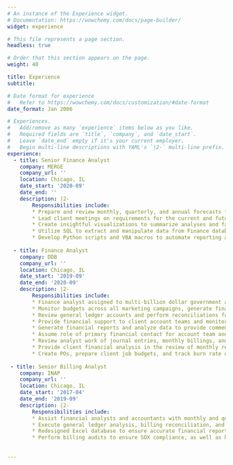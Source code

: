 ```yaml
---
# An instance of the Experience widget.
# Documentation: https://wowchemy.com/docs/page-builder/
widget: experience

# This file represents a page section.
headless: true

# Order that this section appears on the page.
weight: 40

title: Experience
subtitle:

# Date format for experience
#   Refer to https://wowchemy.com/docs/customization/#date-format
date_format: Jan 2006

# Experiences.
#   Add/remove as many `experience` items below as you like.
#   Required fields are `title`, `company`, and `date_start`.
#   Leave `date_end` empty if it's your current employer.
#   Begin multi-line descriptions with YAML's `|2-` multi-line prefix.
experience:
  - title: Senior Finance Analyst
    company: MERGE
    company_url: ''
    location: Chicago, IL
    date_start: '2020-09'
    date_end: ''
    description: |2-
        Responsibilities include:
        * Prepare and review monthly, quarterly, and annual forecasts for all client accounts.
        * Lead client meetings on requirements for the current and future planned forecasting processes.
        * Create insightful visualizations to summarize analyses and facilitate decision-making for C-Suite executives.
        * Utilize SQL to extract and manipulate data from Finance database.
        * Develop Python scripts and VBA macros to automate reporting and finance metrics for client accounts.
        
  - title: Finance Analyst
    company: DDB 
    company_url: ''
    location: Chicago, IL
    date_start: '2019-09'
    date_end: '2020-09'
    description: |2-
        Responsibilities include:
        * Finance analyst assigned to multi-billion dollar government account.
        * Monitor budgets across all marketing campaigns, generate financial reports and analyze data to provide commentary and process improvements.
        * Review general ledger accounts and perform reconciliations for errors in revenue and inter-company posting.
        * Provide financial support to client account teams and monitor client budgets on a project basis.
        * Generate financial reports and analyze data to provide commentary and process improvements.
        * Assume role of primary financial contact for account team and resource manager on assigned client business.
        * Review analyst work of journal entries, monthly billings, and job reconciliation.
        * Provide client financial analysis in the review of monthly results.
        * Create POs, prepare client job budgets, and track burn rate of all projects.
    
 - title: Senior Billing Analyst
    company: INAP 
    company_url: ''
    location: Chicago, IL
    date_start: '2017-04'
    date_end: '2019-09'
    description: |2-
        Responsibilities include:
        * Assist financial analysts and accountants with monthly and quarterly reports; mainly using Excel to build reports validating company revenue, churn, and other financial metrics.
        * Execute general ledger analysis, billing reconciliation, and produced month-end financial reports for C-suite executives. Responsible for explaining variances in the financial data to executives and provide insights on how to improve metrics.
        * Redesigned Excel database to ensure accurate financial reporting without needing manual input. The project also resulted in easier access to monthly reports with simpler controls.
        * Perform billing audits to ensure SOX compliance, as well as handling any charge-backs or payment processing errors with our payment processor.
    
    
---
```

